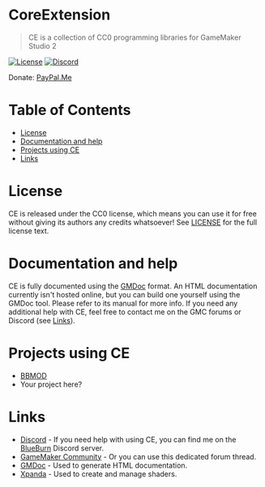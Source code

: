 # CoreExtension
> CE is a collection of CC0 programming libraries for GameMaker Studio 2

[![License](https://img.shields.io/github/license/kraifpatrik/CoreExtension)](LICENSE)
[![Discord](https://img.shields.io/discord/298884075585011713?label=Discord)](https://discord.gg/ep2BGPm)

Donate: [PayPal.Me](https://www.paypal.me/kraifpatrik/1usd)

# Table of Contents
* [License](#license)
* [Documentation and help](#documentation-and-help)
* [Projects using CE](#projects-using-ce)
* [Links](#links)

# License
CE is released under the CC0 license, which means you can use it for free without giving its authors any credits whatsoever! See [LICENSE](LICENSE) for the full license text.

# Documentation and help
CE is fully documented using the [GMDoc](https://github.com/kraifpatrik/gmdoc) format. An HTML documentation currently isn't hosted online, but you can build one yourself using the GMDoc tool. Please refer to its manual for more info. If you need any additional help with CE, feel free to contact me on the GMC forums or Discord (see [Links](#links)).

# Projects using CE
* [BBMOD](https://marketplace.yoyogames.com/assets/10210/bbmod-3)
* Your project here?

# Links
* [Discord](https://discord.gg/ep2BGPm) - If you need help with using CE, you can find me on the [BlueBurn](https://blueburn.cz/) Discord server.
* [GameMaker Community](https://forum.yoyogames.com/index.php?threads/62585) - Or you can use this dedicated forum thread.
* [GMDoc](https://marketplace.yoyogames.com/assets/10014/gmdoc-2) - Used to generate HTML documentation.
* [Xpanda](https://github.com/GameMakerDiscord/Xpanda) - Used to create and manage shaders.
